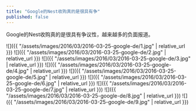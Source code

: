 ```yaml
---
title: "Google的Nest收购真的是很具有争"
published: false
---
```

Google的Nest收购真的是很具有争议性，越来越多的负面报道。



![]({{ "/assets/images/2016/03/2016-03-25-google-de/1.jpg" | relative_url }})
![]({{ "/assets/images/2016/03/2016-03-25-google-de/2.jpg" | relative_url }})
![]({{ "/assets/images/2016/03/2016-03-25-google-de/3.jpg" | relative_url }})
![]({{ "/assets/images/2016/03/2016-03-25-google-de/4.jpg" | relative_url }})
![]({{ "/assets/images/2016/03/2016-03-25-google-de/5.jpg" | relative_url }})
![]({{ "/assets/images/2016/03/2016-03-25-google-de/6.jpg" | relative_url }})
![]({{ "/assets/images/2016/03/2016-03-25-google-de/7.jpg" | relative_url }})
![]({{ "/assets/images/2016/03/2016-03-25-google-de/8.jpg" | relative_url }})
![]({{ "/assets/images/2016/03/2016-03-25-google-de/9.jpg" | relative_url }})
